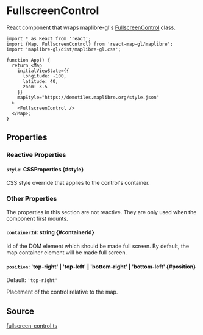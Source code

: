 # FullscreenControl

React component that wraps maplibre-gl's [FullscreenControl](https://maplibre.org/maplibre-gl-js/docs/API/classes/FullscreenControl/) class.


```tsx
import * as React from 'react';
import {Map, FullscreenControl} from 'react-map-gl/maplibre';
import 'maplibre-gl/dist/maplibre-gl.css';

function App() {
  return <Map
    initialViewState={{
      longitude: -100,
      latitude: 40,
      zoom: 3.5
    }}
    mapStyle="https://demotiles.maplibre.org/style.json"
  >
    <FullscreenControl />
  </Map>;
}
```

## Properties

### Reactive Properties

#### `style`: CSSProperties {#style}

CSS style override that applies to the control's container.


### Other Properties

The properties in this section are not reactive. They are only used when the component first mounts.

#### `containerId`: string {#containerid}

Id of the DOM element which should be made full screen. By default, the map container element will be made full screen.
  
#### `position`: 'top-right' | 'top-left' | 'bottom-right' | 'bottom-left' {#position}

Default: `'top-right'`

Placement of the control relative to the map.


## Source

[fullscreen-control.ts](https://github.com/visgl/react-map-gl/tree/master/modules/maplibre/src/components/fullscreen-control.ts)
